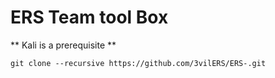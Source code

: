 # ERS Team tool Box 
** Kali is a prerequisite **
```
git clone --recursive https://github.com/3vilERS/ERS-.git

```
